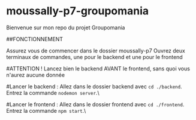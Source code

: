 # moussally-p7-groupomania

Bienvenue sur mon repo du projet Groupomania

##FONCTIONNEMENT

Assurez vous de commencer dans le dossier moussally-p7
Ouvrez deux terminaux de commandes, une pour le backend et une pour le frontend

#ATTENTION ! Lancez bien le backend AVANT le frontend, sans quoi vous n'aurez aucune donnée

#Lancer le backend : 
Allez dans le dossier backend avec `cd ./backend`.\
Entrez la commande `nodemon server`.\

#Lancer le frontend : 
Allez dans le dossier frontend avec `cd ./frontend`.\
Entrez la commande `npm start`.\
